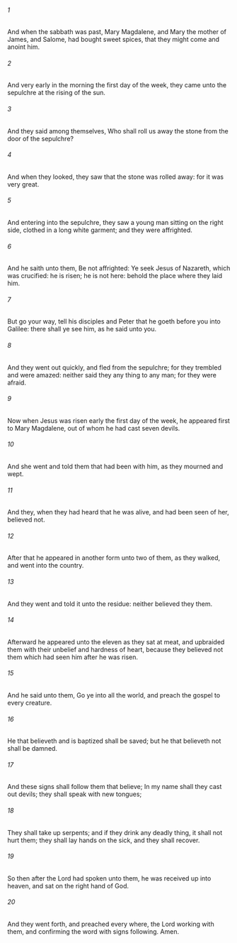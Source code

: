 ###### 1
And when the sabbath was past, Mary Magdalene, and Mary the mother of James, and Salome, had bought sweet spices, that they might come and anoint him.

###### 2
And very early in the morning the first day of the week, they came unto the sepulchre at the rising of the sun.

###### 3
And they said among themselves, Who shall roll us away the stone from the door of the sepulchre?

###### 4
And when they looked, they saw that the stone was rolled away: for it was very great.

###### 5
And entering into the sepulchre, they saw a young man sitting on the right side, clothed in a long white garment; and they were affrighted.

###### 6
And he saith unto them, Be not affrighted: Ye seek Jesus of Nazareth, which was crucified: he is risen; he is not here: behold the place where they laid him.

###### 7
But go your way, tell his disciples and Peter that he goeth before you into Galilee: there shall ye see him, as he said unto you.

###### 8
And they went out quickly, and fled from the sepulchre; for they trembled and were amazed: neither said they any thing to any man; for they were afraid.

###### 9
Now when Jesus was risen early the first day of the week, he appeared first to Mary Magdalene, out of whom he had cast seven devils.

###### 10
And she went and told them that had been with him, as they mourned and wept.

###### 11
And they, when they had heard that he was alive, and had been seen of her, believed not.

###### 12
After that he appeared in another form unto two of them, as they walked, and went into the country.

###### 13
And they went and told it unto the residue: neither believed they them.

###### 14
Afterward he appeared unto the eleven as they sat at meat, and upbraided them with their unbelief and hardness of heart, because they believed not them which had seen him after he was risen.

###### 15
And he said unto them, Go ye into all the world, and preach the gospel to every creature.

###### 16
He that believeth and is baptized shall be saved; but he that believeth not shall be damned.

###### 17
And these signs shall follow them that believe; In my name shall they cast out devils; they shall speak with new tongues;

###### 18
They shall take up serpents; and if they drink any deadly thing, it shall not hurt them; they shall lay hands on the sick, and they shall recover.

###### 19
So then after the Lord had spoken unto them, he was received up into heaven, and sat on the right hand of God.

###### 20
And they went forth, and preached every where, the Lord working with them, and confirming the word with signs following. Amen.

